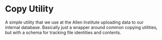 Copy Utility
==========

A simple utility that we use at the Allen Institute uploading data to our internal database. Basically just a wrapper around common copying utilities, but with a schema for tracking file identities and contents.